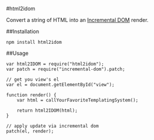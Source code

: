 #html2idom

Convert a string of HTML into an [Incremental DOM](https://github.com/google/incremental-dom) render.

##Installation

```
npm install html2idom
```

##Usage

```
var html2IDOM = require("html2idom");
var patch = require("incremental-dom").patch;

// get you view's el
var el = document.getElementById("view");

function render() {
    var html = callYourFavoriteTemplatingSystem();
    
    return html2IDOM(html);
}

// apply update via incremental dom
patch(el, render);
```

